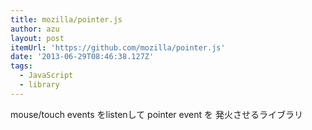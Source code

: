 ```yaml
---
title: mozilla/pointer.js
author: azu
layout: post
itemUrl: 'https://github.com/mozilla/pointer.js'
date: '2013-06-29T08:46:38.127Z'
tags:
  - JavaScript
  - library
---
```

mouse/touch events をlistenして pointer event を 発火させるライブラリ
